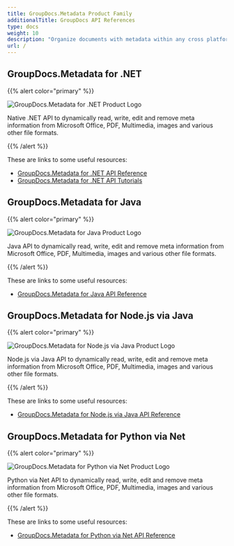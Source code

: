 ```yaml
---
title: GroupDocs.Metadata Product Family
additionalTitle: GroupDocs API References
type: docs
weight: 10
description: "Organize documents with metadata within any cross platform application using GroupDocs metadata APIs to find, use, preserve and re-use data in future"
url: /
---
```


## GroupDocs.Metadata for .NET

{{% alert color="primary" %}} 

![GroupDocs.Metadata for .NET Product Logo](gdocs_net.png)

Native .NET API to dynamically read, write, edit and remove meta information from Microsoft Office, PDF, Multimedia, images and various other file formats.

{{% /alert %}} 

These are links to some useful resources:

- [GroupDocs.Metadata for .NET API Reference](/metadata/net/)
- [GroupDocs.Metadata for .NET API Tutorials](/tutorials/metadata/net/)


## GroupDocs.Metadata for Java

{{% alert color="primary" %}}

![GroupDocs.Metadata for Java Product Logo](gdocs_java.png)

Java API to dynamically read, write, edit and remove meta information from Microsoft Office, PDF, Multimedia, images and various other file formats.

{{% /alert %}}

These are links to some useful resources:

- [GroupDocs.Metadata for Java API Reference](/metadata/java/)


## GroupDocs.Metadata for Node.js via Java

{{% alert color="primary" %}}

![GroupDocs.Metadata for Node.js via Java Product Logo](gdocs_nodejs.png)

Node.js via Java API to dynamically read, write, edit and remove meta information from Microsoft Office, PDF, Multimedia, images and various other file formats.

{{% /alert %}}

These are links to some useful resources:

- [GroupDocs.Metadata for Node.js via Java API Reference](/metadata/nodejs-java/)


## GroupDocs.Metadata for Python via Net

{{% alert color="primary" %}}

![GroupDocs.Metadata for Python via Net Product Logo](gdocs_python.png)

Python via Net API to dynamically read, write, edit and remove meta information from Microsoft Office, PDF, Multimedia, images and various other file formats.

{{% /alert %}}

These are links to some useful resources:

- [GroupDocs.Metadata for Python via Net API Reference](/metadata/python-net/)